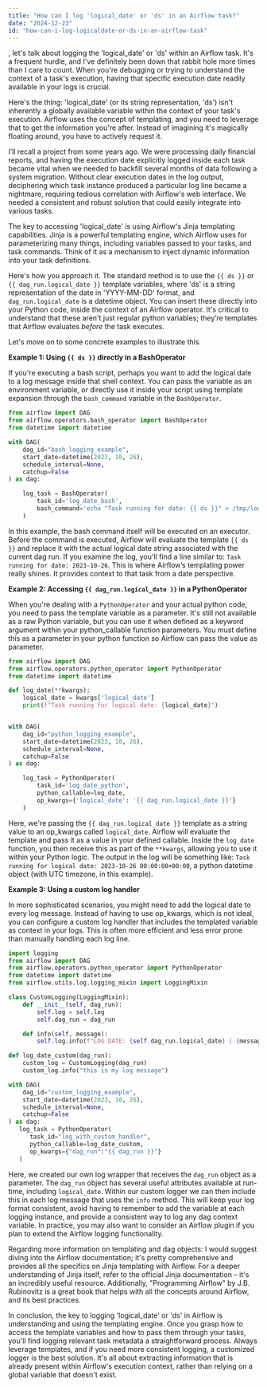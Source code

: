 ```yaml
---
title: "How can I log 'logical_date' or 'ds' in an Airflow task?"
date: "2024-12-23"
id: "how-can-i-log-logicaldate-or-ds-in-an-airflow-task"
---
```


, let's talk about logging the 'logical_date' or 'ds' within an Airflow task. It's a frequent hurdle, and I've definitely been down that rabbit hole more times than I care to count. When you're debugging or trying to understand the context of a task's execution, having that specific execution date readily available in your logs is crucial.

Here's the thing: 'logical_date' (or its string representation, 'ds') isn't inherently a globally available variable within the context of your task's execution. Airflow uses the concept of templating, and you need to leverage that to get the information you're after. Instead of imagining it's magically floating around, you have to actively request it.

I’ll recall a project from some years ago. We were processing daily financial reports, and having the execution date explicitly logged inside each task became vital when we needed to backfill several months of data following a system migration. Without clear execution dates in the log output, deciphering which task instance produced a particular log line became a nightmare, requiring tedious correlation with Airflow's web interface. We needed a consistent and robust solution that could easily integrate into various tasks.

The key to accessing 'logical_date' is using Airflow's Jinja templating capabilities. Jinja is a powerful templating engine, which Airflow uses for parameterizing many things, including variables passed to your tasks, and task commands. Think of it as a mechanism to inject dynamic information into your task definitions.

Here's how you approach it. The standard method is to use the `{{ ds }}` or `{{ dag_run.logical_date }}` template variables, where 'ds' is a string representation of the date in 'YYYY-MM-DD' format, and `dag_run.logical_date` is a datetime object. You can insert these directly into your Python code, inside the context of an Airflow operator. It's critical to understand that these aren't just regular python variables; they’re templates that Airflow evaluates *before* the task executes.

Let's move on to some concrete examples to illustrate this.

**Example 1: Using `{{ ds }}` directly in a BashOperator**

If you're executing a bash script, perhaps you want to add the logical date to a log message inside that shell context. You can pass the variable as an environment variable, or directly use it inside your script using template expansion through the `bash_command` variable in the `BashOperator`.

```python
from airflow import DAG
from airflow.operators.bash_operator import BashOperator
from datetime import datetime

with DAG(
    dag_id="bash_logging_example",
    start_date=datetime(2023, 10, 26),
    schedule_interval=None,
    catchup=False
) as dag:

    log_task = BashOperator(
        task_id='log_date_bash',
        bash_command='echo "Task running for date: {{ ds }}" > /tmp/log_output.txt && cat /tmp/log_output.txt'
    )
```

In this example, the bash command itself will be executed on an executor. Before the command is executed, Airflow will evaluate the template `{{ ds }}` and replace it with the actual logical date string associated with the current dag run. If you examine the log, you'll find a line similar to: `Task running for date: 2023-10-26`. This is where Airflow’s templating power really shines. It provides context to that task from a date perspective.

**Example 2: Accessing `{{ dag_run.logical_date }}` in a PythonOperator**

When you're dealing with a `PythonOperator` and your actual python code, you need to pass the template variable as a parameter. It's still not available as a raw Python variable, but you can use it when defined as a keyword argument within your python_callable function parameters. You must define this as a parameter in your python function so Airflow can pass the value as parameter.

```python
from airflow import DAG
from airflow.operators.python_operator import PythonOperator
from datetime import datetime

def log_date(**kwargs):
    logical_date = kwargs['logical_date']
    print(f"Task running for logical date: {logical_date}")


with DAG(
    dag_id="python_logging_example",
    start_date=datetime(2023, 10, 26),
    schedule_interval=None,
    catchup=False
) as dag:

    log_task = PythonOperator(
        task_id='log_date_python',
        python_callable=log_date,
        op_kwargs={'logical_date': '{{ dag_run.logical_date }}'}
    )
```

Here, we're passing the `{{ dag_run.logical_date }}` template as a string value to an op_kwargs called `logical_date`. Airflow will evaluate the template and pass it as a value in your defined callable. Inside the `log_date` function, you then receive this as part of the `**kwargs`, allowing you to use it within your Python logic. The output in the log will be something like: `Task running for logical date: 2023-10-26 00:00:00+00:00`, a python datetime object (with UTC timezone, in this example).

**Example 3: Using a custom log handler**

In more sophisticated scenarios, you might need to add the logical date to every log message. Instead of having to use op_kwargs, which is not ideal, you can configure a custom log handler that includes the templated variable as context in your logs. This is often more efficient and less error prone than manually handling each log line.

```python
import logging
from airflow import DAG
from airflow.operators.python_operator import PythonOperator
from datetime import datetime
from airflow.utils.log.logging_mixin import LoggingMixin

class CustomLogging(LoggingMixin):
    def __init__(self, dag_run):
        self.log = self.log
        self.dag_run = dag_run

    def info(self, message):
        self.log.info(f"LOG DATE: {self.dag_run.logical_date} | {message}")

def log_date_custom(dag_run):
    custom_log = CustomLogging(dag_run)
    custom_log.info("this is my log message")

with DAG(
    dag_id="custom_logging_example",
    start_date=datetime(2023, 10, 26),
    schedule_interval=None,
    catchup=False
) as dag:
   log_task = PythonOperator(
      task_id="log_with_custom_handler",
      python_callable=log_date_custom,
      op_kwargs={"dag_run":"{{ dag_run }}"}
   )
```

Here, we created our own log wrapper that receives the `dag_run` object as a parameter. The `dag_run` object has several useful attributes available at run-time, including `logical_date`. Within our custom logger we can then include this in each log message that uses the `info` method. This will keep your log format consistent, avoid having to remember to add the variable at each logging instance, and provide a consistent way to log any dag context variable. In practice, you may also want to consider an Airflow plugin if you plan to extend the Airflow logging functionality.

Regarding more information on templating and dag objects: I would suggest diving into the Airflow documentation; it's pretty comprehensive and provides all the specifics on Jinja templating with Airflow. For a deeper understanding of Jinja itself, refer to the official Jinja documentation – it's an incredibly useful resource. Additionally, "Programming Airflow" by J.B. Rubinovitz is a great book that helps with all the concepts around Airflow, and its best practices.

In conclusion, the key to logging 'logical_date' or 'ds' in Airflow is understanding and using the templating engine. Once you grasp how to access the template variables and how to pass them through your tasks, you'll find logging relevant task metadata a straightforward process. Always leverage templates, and if you need more consistent logging, a customized logger is the best solution. It's all about extracting information that is already present within Airflow's execution context, rather than relying on a global variable that doesn't exist.
